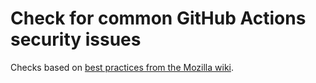# Check for common GitHub Actions security issues

Checks based on [best practices from the Mozilla wiki](https://wiki.mozilla.org/GitHub/Repository_Security/GitHub_Workflows_%26_Actions).
